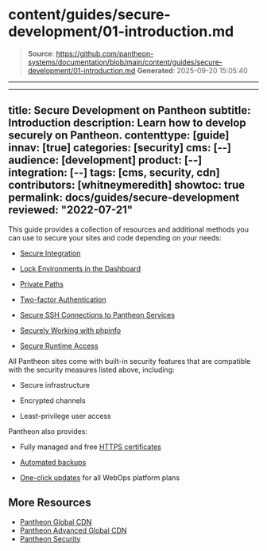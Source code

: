 # content/guides/secure-development/01-introduction.md

> **Source**: https://github.com/pantheon-systems/documentation/blob/main/content/guides/secure-development/01-introduction.md
> **Generated**: 2025-09-20 15:05:40

---

---
title: Secure Development on Pantheon
subtitle: Introduction
description: Learn how to develop securely on Pantheon.
contenttype: [guide]
innav: [true]
categories: [security]
cms: [--]
audience: [development]
product: [--]
integration: [--]
tags: [cms, security, cdn]
contributors: [whitneymeredith]
showtoc: true
permalink: docs/guides/secure-development
reviewed: "2022-07-21"
---

This guide provides a collection of resources and additional methods you can use to secure your sites and code depending on your needs:

- [Secure Integration](/guides/secure-development/secure-integration)

- [Lock Environments in the Dashboard](/guides/secure-development/security-tool)

- [Private Paths](/guides/secure-development/private-paths)

- [Two-factor Authentication](/guides/secure-development/two-factor-authentication)

- [Secure SSH Connections to Pantheon Services](/guides/secure-development/ssh-tunnels)

- [Securely Working with phpinfo](/guides/secure-development/phpinfo)

- [Secure Runtime Access](/guides/secure-development/secure-runtime-access)

All Pantheon sites come with built-in security features that are compatible with the security measures listed above, including:

- Secure infrastructure

- Encrypted channels

- Least-privilege user access

Pantheon also provides:

- Fully managed and free [HTTPS certificates](/guides/global-cdn/https)

- [Automated backups](/guides/backups)

- [One-click updates](/core-updates) for all WebOps platform plans

## More Resources

- [Pantheon Global CDN](/guides/global-cdn)
- [Pantheon Advanced Global CDN](/guides/professional-services/advanced-global-cdn)
- [Pantheon Security](/guides/security)
